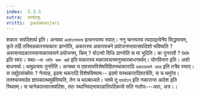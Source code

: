 ```yaml
---
index:  5.3.5
sutra:  एतदोऽशु
vritti:  padamanjari
---
```


शकारः सर्वादेशार्थ इति। अन्यथा `अलोऽन्त्यस्य` इत्यन्त्यस्य स्यात्। ननु चान्त्यस्य त्यदाद्यत्वेनैव सिद्धमत्वम्, कृते तर्हि तस्मिन्नकारस्याकारः प्राप्नोति, अकारस्य अकारवचने प्रयोजनाभावत्सर्वादेशो भविष्यति ? अस्त्यन्यदकारस्याप्यकारवचने प्रयोजनम्, किम् ? योऽन्यो विधिः प्राप्नोति स मा भूदिति। कः पुनरसौ ? `लिति` इति स्वरः। यथा--`मो राजि समः क्वौ` इति मकारस्य मकारवचनमनुस्वारबाधनार्थम्।
	योगविभाग इति। अशो बाधनार्थः। थमुप्रत्ययः पुनरिति। अन्यथा य एवासावविसेषविहितस्थाकारादिः `प्रकारवचने थाल्` इति तत्रैव स्यात्। स तर्ह्युपसंख्येयः ? नेत्याह, इदमा थकरादिं विशेषयिष्यामः-- इदमो यस्थकारादिश्तत्रेति, स च थमुरेव। ततश्चास्मादेव ज्ञापकात्थमुर्बविष्यति, तेन च थाल्बाध्यते। 
	भाष्ये तु `एतदोऽन्` इति नकारान्त आदेश इति स्थितम्। स चानेकाल्त्वात्सर्वादेशः, ततः स्थानिवद्भावात्प्रातिपदिकत्वे सति नलोपः---अतः, अत्र।। 

